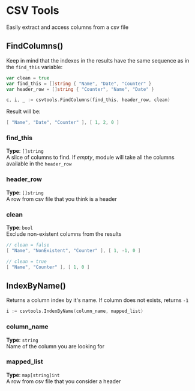 # CSV Tools
Easily extract and access columns from a csv file



## FindColumns()

Keep in mind that the indexes in the results have the same sequence as in the `find_this` variable:

```go
var clean = true
var find_this = []string { "Name", "Date", "Counter" }
var header_row = []string { "Counter", "Name", "Date" }

c, i, _ := csvtools.FindColumns(find_this, header_row, clean)
```

Result will be:

```go
[ "Name", "Date", "Counter" ], [ 1, 2, 0 ]
```


### find_this
**Type**: `[]string`   
A slice of columns to find. If _empty_, module will take all the columns available in the `header_row`


### header_row
**Type**: `[]string`   
A row from csv file that you think is a header


### clean
**Type**: `bool`   
Exclude non-existent columns from the results

```go
// clean = false
[ "Name", "NonExistent", "Counter" ], [ 1, -1, 0 ]

// clean = true
[ "Name", "Counter" ], [ 1, 0 ]
```



## IndexByName()

Returns a column index by it's name. If column does not exists, returns `-1`

```go
i := csvtools.IndexByName(column_name, mapped_list)
```

### column_name
**Type**: `string`   
Name of the column you are looking for


### mapped_list
**Type**: `map[string]int`   
A row from csv file that you consider a header
